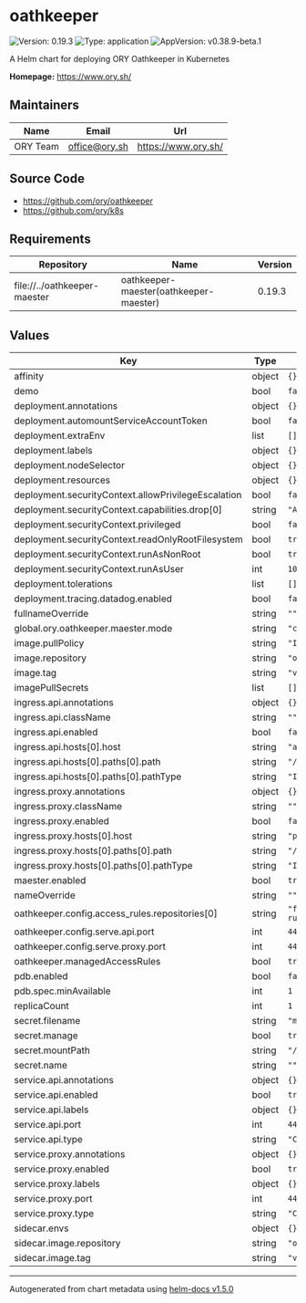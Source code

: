 # oathkeeper

![Version: 0.19.3](https://img.shields.io/badge/Version-0.19.3-informational?style=flat-square) ![Type: application](https://img.shields.io/badge/Type-application-informational?style=flat-square) ![AppVersion: v0.38.9-beta.1](https://img.shields.io/badge/AppVersion-v0.38.9--beta.1-informational?style=flat-square)

A Helm chart for deploying ORY Oathkeeper in Kubernetes

**Homepage:** <https://www.ory.sh/>

## Maintainers

| Name | Email | Url |
| ---- | ------ | --- |
| ORY Team | office@ory.sh | https://www.ory.sh/ |

## Source Code

* <https://github.com/ory/oathkeeper>
* <https://github.com/ory/k8s>

## Requirements

| Repository | Name | Version |
|------------|------|---------|
| file://../oathkeeper-maester | oathkeeper-maester(oathkeeper-maester) | 0.19.3 |

## Values

| Key | Type | Default | Description |
|-----|------|---------|-------------|
| affinity | object | `{}` |  |
| demo | bool | `false` |  |
| deployment.annotations | object | `{}` |  |
| deployment.automountServiceAccountToken | bool | `false` |  |
| deployment.extraEnv | list | `[]` |  |
| deployment.labels | object | `{}` |  |
| deployment.nodeSelector | object | `{}` |  |
| deployment.resources | object | `{}` |  |
| deployment.securityContext.allowPrivilegeEscalation | bool | `false` |  |
| deployment.securityContext.capabilities.drop[0] | string | `"ALL"` |  |
| deployment.securityContext.privileged | bool | `false` |  |
| deployment.securityContext.readOnlyRootFilesystem | bool | `true` |  |
| deployment.securityContext.runAsNonRoot | bool | `true` |  |
| deployment.securityContext.runAsUser | int | `1000` |  |
| deployment.tolerations | list | `[]` |  |
| deployment.tracing.datadog.enabled | bool | `false` |  |
| fullnameOverride | string | `""` |  |
| global.ory.oathkeeper.maester.mode | string | `"controller"` |  |
| image.pullPolicy | string | `"IfNotPresent"` |  |
| image.repository | string | `"oryd/oathkeeper"` |  |
| image.tag | string | `"v0.38.9-beta.1"` |  |
| imagePullSecrets | list | `[]` |  |
| ingress.api.annotations | object | `{}` |  |
| ingress.api.className | string | `""` |  |
| ingress.api.enabled | bool | `false` |  |
| ingress.api.hosts[0].host | string | `"api.oathkeeper.localhost"` |  |
| ingress.api.hosts[0].paths[0].path | string | `"/"` |  |
| ingress.api.hosts[0].paths[0].pathType | string | `"ImplementationSpecific"` |  |
| ingress.proxy.annotations | object | `{}` |  |
| ingress.proxy.className | string | `""` |  |
| ingress.proxy.enabled | bool | `false` |  |
| ingress.proxy.hosts[0].host | string | `"proxy.oathkeeper.localhost"` |  |
| ingress.proxy.hosts[0].paths[0].path | string | `"/"` |  |
| ingress.proxy.hosts[0].paths[0].pathType | string | `"ImplementationSpecific"` |  |
| maester.enabled | bool | `true` |  |
| nameOverride | string | `""` |  |
| oathkeeper.config.access_rules.repositories[0] | string | `"file:///etc/rules/access-rules.json"` |  |
| oathkeeper.config.serve.api.port | int | `4456` |  |
| oathkeeper.config.serve.proxy.port | int | `4455` |  |
| oathkeeper.managedAccessRules | bool | `true` |  |
| pdb.enabled | bool | `false` |  |
| pdb.spec.minAvailable | int | `1` |  |
| replicaCount | int | `1` |  |
| secret.filename | string | `"mutator.id_token.jwks.json"` |  |
| secret.manage | bool | `true` |  |
| secret.mountPath | string | `"/etc/secrets"` |  |
| secret.name | string | `""` |  |
| service.api.annotations | object | `{}` |  |
| service.api.enabled | bool | `true` |  |
| service.api.labels | object | `{}` |  |
| service.api.port | int | `4456` |  |
| service.api.type | string | `"ClusterIP"` |  |
| service.proxy.annotations | object | `{}` |  |
| service.proxy.enabled | bool | `true` |  |
| service.proxy.labels | object | `{}` |  |
| service.proxy.port | int | `4455` |  |
| service.proxy.type | string | `"ClusterIP"` |  |
| sidecar.envs | object | `{}` |  |
| sidecar.image.repository | string | `"oryd/oathkeeper-maester"` |  |
| sidecar.image.tag | string | `"v0.1.2"` |  |

----------------------------------------------
Autogenerated from chart metadata using [helm-docs v1.5.0](https://github.com/norwoodj/helm-docs/releases/v1.5.0)
